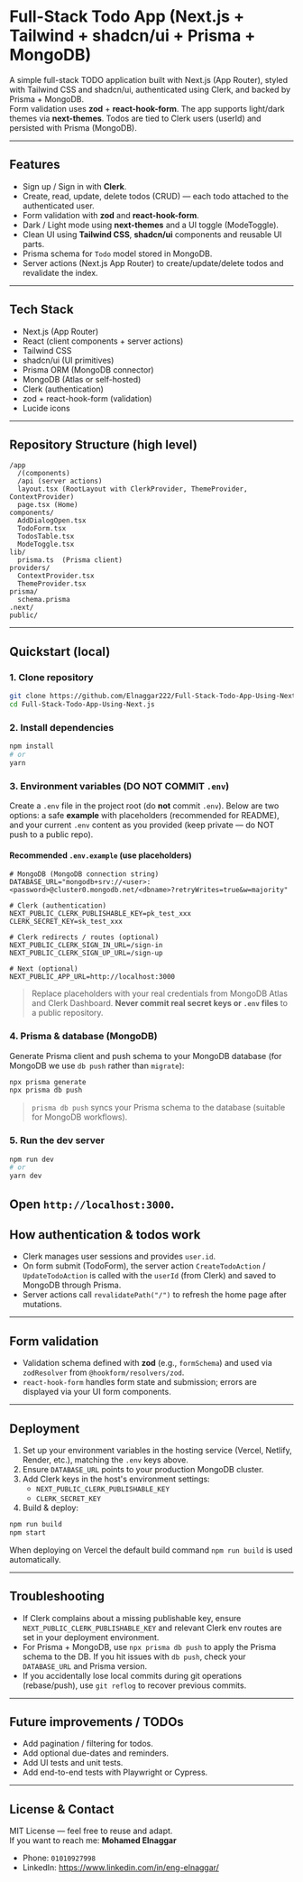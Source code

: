 # Full-Stack Todo App (Next.js + Tailwind + shadcn/ui + Prisma + MongoDB)

A simple full-stack TODO application built with Next.js (App Router), styled with Tailwind CSS and shadcn/ui, authenticated using Clerk, and backed by Prisma + MongoDB.  
Form validation uses **zod** + **react-hook-form**. The app supports light/dark themes via **next-themes**. Todos are tied to Clerk users (userId) and persisted with Prisma (MongoDB).

---

## Features

- Sign up / Sign in with **Clerk**.
- Create, read, update, delete todos (CRUD) — each todo attached to the authenticated user.
- Form validation with **zod** and **react-hook-form**.
- Dark / Light mode using **next-themes** and a UI toggle (ModeToggle).
- Clean UI using **Tailwind CSS**, **shadcn/ui** components and reusable UI parts.
- Prisma schema for `Todo` model stored in MongoDB.
- Server actions (Next.js App Router) to create/update/delete todos and revalidate the index.

---

## Tech Stack

- Next.js (App Router)
- React (client components + server actions)
- Tailwind CSS
- shadcn/ui (UI primitives)
- Prisma ORM (MongoDB connector)
- MongoDB (Atlas or self-hosted)
- Clerk (authentication)
- zod + react-hook-form (validation)
- Lucide icons

---

## Repository Structure (high level)

```
/app
  /(components)
  /api (server actions)
  layout.tsx (RootLayout with ClerkProvider, ThemeProvider, ContextProvider)
  page.tsx (Home)
components/
  AddDialogOpen.tsx
  TodoForm.tsx
  TodosTable.tsx
  ModeToggle.tsx
lib/
  prisma.ts  (Prisma client)
providers/
  ContextProvider.tsx
  ThemeProvider.tsx
prisma/
  schema.prisma
.next/
public/
```

---

## Quickstart (local)

### 1. Clone repository
```bash
git clone https://github.com/Elnaggar222/Full-Stack-Todo-App-Using-Next.js.git
cd Full-Stack-Todo-App-Using-Next.js
```

### 2. Install dependencies
```bash
npm install
# or
yarn
```

### 3. Environment variables (DO NOT COMMIT `.env`)
Create a `.env` file in the project root (do **not** commit `.env`). Below are two options: a safe **example** with placeholders (recommended for README), and your current `.env` content as you provided (keep private — do NOT push to a public repo).

#### Recommended `.env.example` (use placeholders)
```env
# MongoDB (MongoDB connection string)
DATABASE_URL="mongodb+srv://<user>:<password>@cluster0.mongodb.net/<dbname>?retryWrites=true&w=majority"

# Clerk (authentication)
NEXT_PUBLIC_CLERK_PUBLISHABLE_KEY=pk_test_xxx
CLERK_SECRET_KEY=sk_test_xxx

# Clerk redirects / routes (optional)
NEXT_PUBLIC_CLERK_SIGN_IN_URL=/sign-in
NEXT_PUBLIC_CLERK_SIGN_UP_URL=/sign-up

# Next (optional)
NEXT_PUBLIC_APP_URL=http://localhost:3000
```

> Replace placeholders with your real credentials from MongoDB Atlas and Clerk Dashboard. **Never commit real secret keys or `.env` files** to a public repository.


### 4. Prisma & database (MongoDB)

Generate Prisma client and push schema to your MongoDB database (for MongoDB we use `db push` rather than `migrate`):

```bash
npx prisma generate
npx prisma db push
```

> `prisma db push` syncs your Prisma schema to the database (suitable for MongoDB workflows).

### 5. Run the dev server
```bash
npm run dev
# or
yarn dev
```

Open `http://localhost:3000`.
---

## How authentication & todos work

- Clerk manages user sessions and provides `user.id`.
- On form submit (TodoForm), the server action `CreateTodoAction` / `UpdateTodoAction` is called with the `userId` (from Clerk) and saved to MongoDB through Prisma.
- Server actions call `revalidatePath("/")` to refresh the home page after mutations.

---

## Form validation

- Validation schema defined with **zod** (e.g., `formSchema`) and used via `zodResolver` from `@hookform/resolvers/zod`.
- `react-hook-form` handles form state and submission; errors are displayed via your UI form components.

---

## Deployment

1. Set up your environment variables in the hosting service (Vercel, Netlify, Render, etc.), matching the `.env` keys above.
2. Ensure `DATABASE_URL` points to your production MongoDB cluster.
3. Add Clerk keys in the host's environment settings:
   - `NEXT_PUBLIC_CLERK_PUBLISHABLE_KEY`
   - `CLERK_SECRET_KEY`
4. Build & deploy:
```bash
npm run build
npm start
```

When deploying on Vercel the default build command `npm run build` is used automatically.

---

## Troubleshooting

- If Clerk complains about a missing publishable key, ensure `NEXT_PUBLIC_CLERK_PUBLISHABLE_KEY` and relevant Clerk env routes are set in your deployment environment.
- For Prisma + MongoDB, use `npx prisma db push` to apply the Prisma schema to the DB. If you hit issues with `db push`, check your `DATABASE_URL` and Prisma version.
- If you accidentally lose local commits during git operations (rebase/push), use `git reflog` to recover previous commits.

---

## Future improvements / TODOs

- Add pagination / filtering for todos.
- Add optional due-dates and reminders.
- Add UI tests and unit tests.
- Add end-to-end tests with Playwright or Cypress.

---

## License & Contact

MIT License — feel free to reuse and adapt.  
If you want to reach me: **Mohamed Elnaggar**  
- Phone: `01010927998`  
- LinkedIn: https://www.linkedin.com/in/eng-elnaggar/

